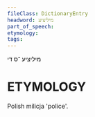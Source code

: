 ```yaml
---
fileClass: DictionaryEntry
headword: מיליציע
part_of_speech: 
etymology: 
tags: 
---
```

מיליציע
־ס
די

ETYMOLOGY
===========
Polish milicja 'police'.
